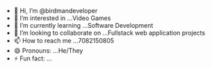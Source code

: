 - 👋 Hi, I’m @birdmandeveloper
- 👀 I’m interested in ...Video Games
- 🌱 I’m currently learning ...Software Development
- 💞️ I’m looking to collaborate on ...Fullstack web application projects
- 📫 How to reach me ...7082150805
- 😄 Pronouns: ...He/They
- ⚡ Fun fact: ...

<!---
birdmandeveloper/birdmandeveloper is a ✨ special ✨ repository because its `README.md` (this file) appears on your GitHub profile.
You can click the Preview link to take a look at your changes.
--->
